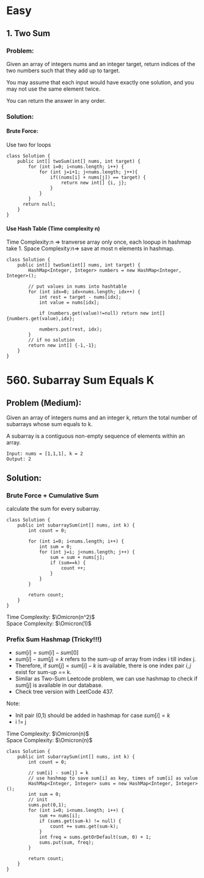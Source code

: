 # Easy
## 1. Two Sum
### Problem:
Given an array of integers nums and an integer target, return indices of the two numbers such that they add up to target.

You may assume that each input would have exactly one solution, and you may not use the same element twice.

You can return the answer in any order.
### Solution:
#### Brute Force:
Use two for loops
```
class Solution {
    public int[] twoSum(int[] nums, int target) {
        for (int i=0; i<nums.length; i++) {
            for (int j=i+1; j<nums.length; j++){
                if((nums[i] + nums[j]) == target) {
                    return new int[] {i, j};
                }
            } 
        }
      return null;      
    }
}
```
#### Use Hash Table (Time complexity n)
Time Complexity:n => tranverse array only once, each loopup in hashmap take 1.
Space Complexity:n=> save at most n elements in hashmap.
```
class Solution {
    public int[] twoSum(int[] nums, int target) {
        HashMap<Integer, Integer> numbers = new HashMap<Integer, Integer>();
        
        // put values in nums into hashtable
        for (int idx=0; idx<nums.length; idx++) {
            int rest = target - nums[idx];
            int value = nums[idx];
            
            if (numbers.get(value)!=null) return new int[]{numbers.get(value),idx};
            
            numbers.put(rest, idx);
        }
        // if no solution
        return new int[] {-1,-1};
    }
}
```

# 560. Subarray Sum Equals K
## Problem (Medium):
Given an array of integers nums and an integer k, return the total number of subarrays whose sum equals to k.

A subarray is a contiguous non-empty sequence of elements within an array.

```
Input: nums = [1,1,1], k = 2
Output: 2
```
## Solution:
### Brute Force + Cumulative Sum
calculate the sum for every subarray.
```
class Solution {
    public int subarraySum(int[] nums, int k) {
        int count = 0;
    
        for (int i=0; i<nums.length; i++) {
            int sum = 0;
            for (int j=i; j<nums.length; j++) {
                sum = sum + nums[j];
                if (sum==k) {
                    count ++;
                }
            }
        }
        
        return count;
    }
}
```

Time Complexity: $\Omicron(n^2)$ <br />
Space Complexity: $\Omicron(1)$ <br />

### Prefix Sum Hashmap (Tricky!!!)
* $sum[i] = sum[i] - sum[0]$
* $sum[i] - sum[j] = k$ refers to the sum-up of array from index i till index j.
* Therefore, if $sum[j] = sum[i] - k$ is available, there is one index pair $i, j$ exist for sum-up == k. 
* Similar as Two-Sum Leetcode problem, we can use hashmap to check if $sum[j]$ is available in our database.
* Check tree version with LeetCode 437.

Note:
* Init pair (0,1) should be added in hashmap for case  $sum[i] = k$
* i != j

Time Complexity: $\Omicron(n)$ <br />
Space Complexity: $\Omicron(n)$ <br />

```
class Solution {
    public int subarraySum(int[] nums, int k) {
        int count = 0;
    
        // sum[i] - sum[j] = k
        // use hashmap to save sum[i] as key, times of sum[i] as value
        HashMap<Integer, Integer> sums = new HashMap<Integer, Integer>();
        int sum = 0;
        // init
        sums.put(0,1);
        for (int i=0; i<nums.length; i++) {
            sum += nums[i];
            if (sums.get(sum-k) != null) {
                count += sums.get(sum-k);
            }
            int freq = sums.getOrDefault(sum, 0) + 1;
            sums.put(sum, freq);
        }
        
        return count;
    }
}
```
